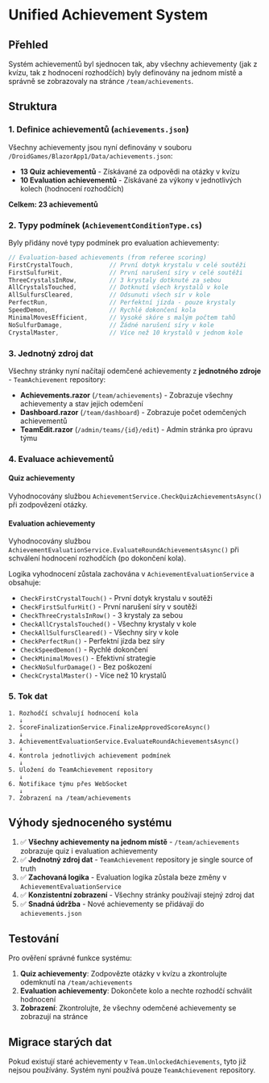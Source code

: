 # Unified Achievement System

## Přehled

Systém achievementů byl sjednocen tak, aby všechny achievementy (jak z kvízu, tak z hodnocení rozhodčích) byly definovány na jednom místě a správně se zobrazovaly na stránce `/team/achievements`.

## Struktura

### 1. Definice achievementů (`achievements.json`)

Všechny achievementy jsou nyní definovány v souboru `/DroidGames/BlazorApp1/Data/achievements.json`:

- **13 Quiz achievementů** - Získávané za odpovědi na otázky v kvízu
- **10 Evaluation achievementů** - Získávané za výkony v jednotlivých kolech (hodnocení rozhodčích)

**Celkem: 23 achievementů**

### 2. Typy podmínek (`AchievementConditionType.cs`)

Byly přidány nové typy podmínek pro evaluation achievementy:

```csharp
// Evaluation-based achievements (from referee scoring)
FirstCrystalTouch,          // První dotyk krystalu v celé soutěži
FirstSulfurHit,             // První narušení síry v celé soutěži
ThreeCrystalsInRow,         // 3 krystaly dotknuté za sebou
AllCrystalsTouched,         // Dotknutí všech krystalů v kole
AllSulfursCleared,          // Odsunuti všech sír v kole
PerfectRun,                 // Perfektní jízda - pouze krystaly
SpeedDemon,                 // Rychlé dokončení kola
MinimalMovesEfficient,      // Vysoké skóre s malým počtem tahů
NoSulfurDamage,             // Žádné narušení síry v kole
CrystalMaster,              // Více než 10 krystalů v jednom kole
```

### 3. Jednotný zdroj dat

Všechny stránky nyní načítají odemčené achievementy z **jednotného zdroje** - `TeamAchievement` repository:

- **Achievements.razor** (`/team/achievements`) - Zobrazuje všechny achievementy a stav jejich odemčení
- **Dashboard.razor** (`/team/dashboard`) - Zobrazuje počet odemčených achievementů
- **TeamEdit.razor** (`/admin/teams/{id}/edit`) - Admin stránka pro úpravu týmu

### 4. Evaluace achievementů

#### Quiz achievementy
Vyhodnocovány službou `AchievementService.CheckQuizAchievementsAsync()` při zodpovězení otázky.

#### Evaluation achievementy
Vyhodnocovány službou `AchievementEvaluationService.EvaluateRoundAchievementsAsync()` při schválení hodnocení rozhodčích (po dokončení kola).

Logika vyhodnocení zůstala zachována v `AchievementEvaluationService` a obsahuje:

- `CheckFirstCrystalTouch()` - První dotyk krystalu v soutěži
- `CheckFirstSulfurHit()` - První narušení síry v soutěži
- `CheckThreeCrystalsInRow()` - 3 krystaly za sebou
- `CheckAllCrystalsTouched()` - Všechny krystaly v kole
- `CheckAllSulfursCleared()` - Všechny síry v kole
- `CheckPerfectRun()` - Perfektní jízda bez síry
- `CheckSpeedDemon()` - Rychlé dokončení
- `CheckMinimalMoves()` - Efektivní strategie
- `CheckNoSulfurDamage()` - Bez poškození
- `CheckCrystalMaster()` - Více než 10 krystalů

### 5. Tok dat

```
1. Rozhodčí schvalují hodnocení kola
   ↓
2. ScoreFinalizationService.FinalizeApprovedScoreAsync()
   ↓
3. AchievementEvaluationService.EvaluateRoundAchievementsAsync()
   ↓
4. Kontrola jednotlivých achievement podmínek
   ↓
5. Uložení do TeamAchievement repository
   ↓
6. Notifikace týmu přes WebSocket
   ↓
7. Zobrazení na /team/achievements
```

## Výhody sjednoceného systému

1. ✅ **Všechny achievementy na jednom místě** - `/team/achievements` zobrazuje quiz i evaluation achievementy
2. ✅ **Jednotný zdroj dat** - `TeamAchievement` repository je single source of truth
3. ✅ **Zachovaná logika** - Evaluation logika zůstala beze změny v `AchievementEvaluationService`
4. ✅ **Konzistentní zobrazení** - Všechny stránky používají stejný zdroj dat
5. ✅ **Snadná údržba** - Nové achievementy se přidávají do `achievements.json`

## Testování

Pro ověření správné funkce systému:

1. **Quiz achievementy**: Zodpovězte otázky v kvízu a zkontrolujte odemknutí na `/team/achievements`
2. **Evaluation achievementy**: Dokončete kolo a nechte rozhodčí schválit hodnocení
3. **Zobrazení**: Zkontrolujte, že všechny odemčené achievementy se zobrazují na stránce

## Migrace starých dat

Pokud existují staré achievementy v `Team.UnlockedAchievements`, tyto již nejsou používány. Systém nyní používá pouze `TeamAchievement` repository.
